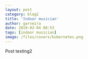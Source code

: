 ```yaml
---
layout: post
category: blog2
title: 'Indoor musician'
author: garveira
date: 2019-02-04 08:53
tags: [indoor musician]
image: /files/covers/kubernetes.png
---
```


Post testing2
